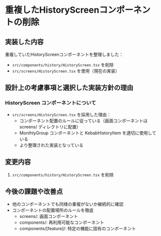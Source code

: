 # 重複したHistoryScreenコンポーネントの削除

## 実装した内容

重複していたHistoryScreenコンポーネントを整理しました：

- `src/components/history/HistoryScreen.tsx` を削除
- `src/screens/HistoryScreen.tsx` を使用（現在の実装）

## 設計上の考慮事項と選択した実装方針の理由

### HistoryScreen コンポーネントについて
- `src/screens/HistoryScreen.tsx` を採用した理由：
  - コンポーネント配置のルールに従っている（画面コンポーネントは screens/ ディレクトリに配置）
  - MonthlyGroup コンポーネントと KebabHistoryItem を適切に使用している
  - より整理された実装となっている

## 変更内容

1. `src/components/history/HistoryScreen.tsx` を削除

## 今後の課題や改善点

- 他のコンポーネントでも同様の重複がないか継続的に確認
- コンポーネントの配置場所のルールを徹底
  - screens/: 画面コンポーネント
  - components/: 再利用可能なコンポーネント
  - components/[feature]/: 特定の機能に固有のコンポーネント
